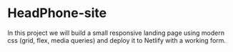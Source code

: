 # HeadPhone-site
  In this project we will build a small responsive landing page using modern css (grid, flex, media queries) and deploy it to Netlify with a working form.
